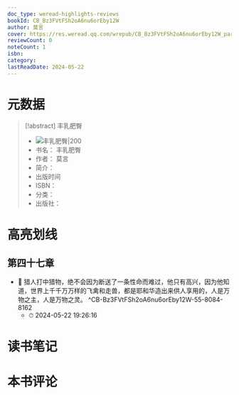 ```yaml
---
doc_type: weread-highlights-reviews
bookId: CB_Bz3FVtFSh2oA6nu6orEby12W
author: 莫言
cover: https://res.weread.qq.com/wrepub/CB_Bz3FVtFSh2oA6nu6orEby12W_parsecover
reviewCount: 0
noteCount: 1
isbn: 
category: 
lastReadDate: 2024-05-22
---
```

# 元数据
> [!abstract] 丰乳肥臀
> - ![ 丰乳肥臀|200](https://res.weread.qq.com/wrepub/CB_Bz3FVtFSh2oA6nu6orEby12W_parsecover)
> - 书名： 丰乳肥臀
> - 作者： 莫言
> - 简介： 
> - 出版时间 
> - ISBN： 
> - 分类： 
> - 出版社： 


# 高亮划线

## 第四十七章


- 📌 猎人打中猎物，绝不会因为断送了一条性命而难过，他只有高兴，因为他知道，世界上千千万万样的飞禽和走兽，都是耶和华造出来供人享用的，人是万物之主，人是万物之灵。 ^CB-Bz3FVtFSh2oA6nu6orEby12W-55-8084-8162
    - ⏱ 2024-05-22 19:26:16 
# 读书笔记

# 本书评论
